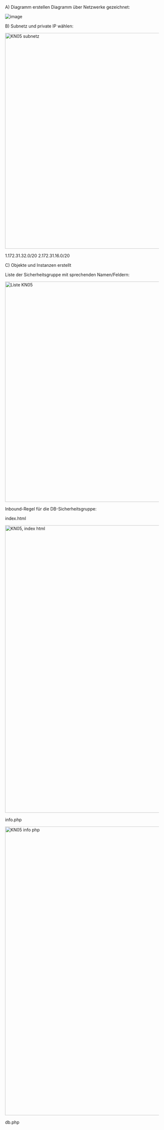 A) Diagramm erstellen
Diagramm über Netzwerke gezeichnet:


![image](https://github.com/LorenaVennemann/m346/assets/113357105/1b4826e7-cdc4-4623-88bc-57badbbe2b5a)

B) Subnetz und private IP wählen:

<img width="704" alt="KN05 subnetz" src="https://github.com/LorenaVennemann/m346/assets/113357105/6b514b2f-0190-4e1e-953d-00800618cba2">

1.172.31.32.0/20
2.172.31.16.0/20

C) Objekte und Instanzen erstellt

Liste der Sicherheitsgruppe mit sprechenden Namen/Feldern:

<img width="719" alt="Liste KN05" src="https://github.com/LorenaVennemann/m346/assets/113357105/6581d1dc-e32f-46f6-a5c4-0e60acaa3dda">

Inbound-Regel für die DB-Sicherheitsgruppe:

index.html

<img width="938" alt="KN05, index html" src="https://github.com/LorenaVennemann/m346/assets/113357105/f145a9f2-d498-4dac-af27-491fdbfdbb12">

info.php

<img width="942" alt="KN05 info php" src="https://github.com/LorenaVennemann/m346/assets/113357105/fd756481-8f76-4ac6-9bdf-5c5fc0a85a63">

db.php
